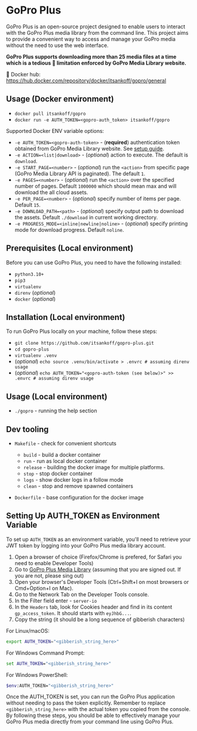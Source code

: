 # GoPro Plus

GoPro Plus is an open-source project designed to enable users to interact with
the GoPro Plus media library from the command line. This project aims to provide
a convenient way to access and manage your GoPro media without the need
to use the web interface.

**GoPro Plus supports downloading more than 25 media files at a time which is a
tedious 🤦 limitation enforced by GoPro Media Library website.**

 🐳 Docker hub: https://hub.docker.com/repository/docker/itsankoff/gopro/general

## Usage (Docker environment)
* `docker pull itsankoff/gopro`
* `docker run -e AUTH_TOKEN=<gopro-auth_token> itsankoff/gopro`

Supported Docker ENV variable options:
* `-e AUTH_TOKEN=<gopro-auth-token>` - (**required**) authentication token
        obtained from GoPro Media Library website. See [setup guide](#setting-up-auth_token-as-environment-variable).
* `-e ACTION=<list|download>` - (*optional*) action to execute. The default is `download`.
* `-e START_PAGE=<number>` - (*optional*) run the `<action>` from specific page
        (GoPro Media Library API is paginated). The default `1`.
* `-e PAGES=<number>` - (*optional*) run the `<action>` over the specified number of pages.
        Default `1000000` which should mean max and will download the all cloud assets.
* `-e PER_PAGE=<number>` - (*optional*) specify number of items per page. Default `15`.
* `-e DOWNLOAD_PATH=<path>` - (*optional*) specify output path to download the assets.
        Default `./download` in current working directory.
* `-e PROGRESS_MODE=<inline|newline|noline>` - (*optional*) specify printing mode
        for download progress. Default `noline`.


## Prerequisites (Local environment)

Before you can use GoPro Plus, you need to have the following installed:

* `python3.10+`
* `pip3`
* `virtualenv`
* `direnv` (*optional*)
* `docker` (*optional*)


## Installation (Local environment)

To run GoPro Plus locally on your machine, follow these steps:

* `git clone https://github.com/itsankoff/gopro-plus.git`
* `cd gopro-plus`
* `virtualenv .venv`
* (*optional*) `echo source .venv/bin/activate > .envrc # assuming direnv usage`
* (*optional*) `echo AUTH_TOKEN="<gopro-auth-token (see below)>" >> .envrc # assuming direnv usage`


## Usage (Local environment)
* `./gopro` - running the help section

## Dev tooling
* `Makefile` - check for convenient shortcuts
    * `build` - build a docker container
    * `run` - run as local docker container
    * `release` - building the docker image for multiple platforms.
    * `stop` - stop docker container
    * `logs` - show docker logs in a follow mode
    * `clean` - stop and remove spawned containers

* `Dockerfile` - base configuration for the docker image

## Setting Up AUTH_TOKEN as Environment Variable

To set up `AUTH_TOKEN` as an environment variable, you'll need to retrieve
your JWT token by logging into your GoPro Plus media library account.

1. Open a browser of choice (Firefox/Chrome is prefered, for Safari you need to enable Developer Tools)
2. Go to [GoPro Plus Media Library](https://plus.gopro.com/media-library/)  (assuming that you are signed out. If you are not, please sing out)
3. Open your browser's Developer Tools (Ctrl+Shift+I on most browsers or Cmd+Option+I on Mac).
4. Go to the Network Tab on the Developer Tools console.
5. In the Filter field enter - `server-io`
6. In the `Headers` tab, look for Cookies header and find in its content `gp_access_token`.
    It should starts with `eyJhbG...`.
7. Copy the string (it should be a long sequence of gibberish characters)

For Linux/macOS:
```sh
export AUTH_TOKEN="<gibberish_string_here>"
```

For Windows Command Prompt:
```cmd
set AUTH_TOKEN="<gibberish_string_here>"
```

For Windows PowerShell:
```sh
$env:AUTH_TOKEN="<gibberish_string_here>"
```

Once the AUTH_TOKEN is set, you can run the GoPro Plus application without needing to pass the token explicitly.
Remember to replace `<gibberish_string_here>` with the actual token you copied from the console.
By following these steps, you should be able to effectively manage your GoPro Plus media directly from your command line using GoPro Plus.
